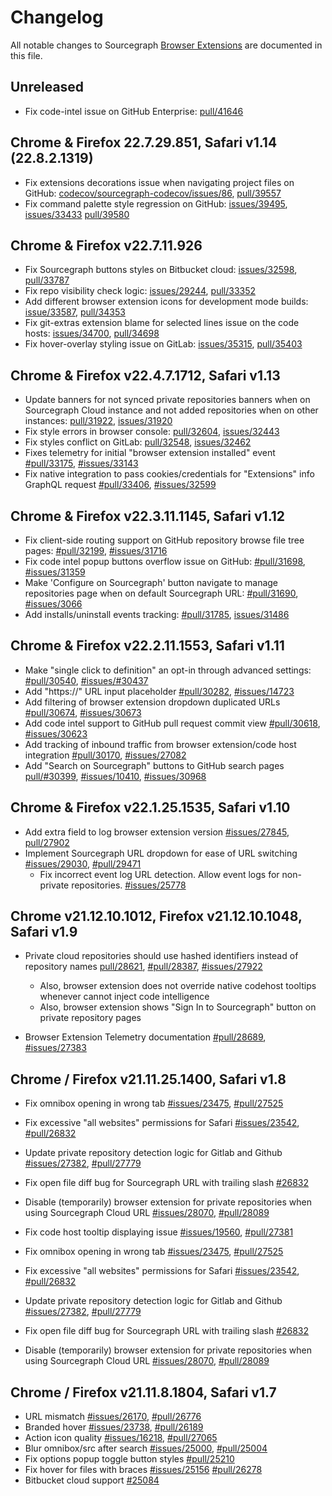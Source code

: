 <!--
###################################### READ ME ###########################################
### This changelog should always be read on `main` branch. Its contents on version   ###
### branches do not necessarily reflect the changes that have gone into that branch.   ###
##########################################################################################
-->

# Changelog

All notable changes to Sourcegraph [Browser Extensions](./README.md) are documented in this file.

<!-- START CHANGELOG -->

## Unreleased

- Fix code-intel issue on GitHub Enterprise: [pull/41646](https://github.com/sourcegraph/sourcegraph/pull/41646)

## Chrome & Firefox 22.7.29.851, Safari v1.14 (22.8.2.1319)

- Fix extensions decorations issue when navigating project files on GitHub: [codecov/sourcegraph-codecov/issues/86](https://github.com/codecov/sourcegraph-codecov/issues/86), [pull/39557](https://github.com/sourcegraph/sourcegraph/pull/39557)
- Fix command palette style regression on GitHub: [issues/39495](https://github.com/sourcegraph/sourcegraph/issues/39495), [issues/33433](https://github.com/sourcegraph/sourcegraph/issues/33433) [pull/39580](https://github.com/sourcegraph/sourcegraph/pull/39580)

## Chrome & Firefox v22.7.11.926

- Fix Sourcegraph buttons styles on Bitbucket cloud: [issues/32598](https://github.com/sourcegraph/sourcegraph/issues/32598), [pull/33787](https://github.com/sourcegraph/sourcegraph/pull/33787)
- Fix repo visibility check logic: [issues/29244](https://github.com/sourcegraph/sourcegraph/issues/29244), [pull/33352](https://github.com/sourcegraph/sourcegraph/pull/33352)
- Add different browser extension icons for development mode builds: [issue/33587](https://github.com/sourcegraph/sourcegraph/issues/33587), [pull/34353](https://github.com/sourcegraph/sourcegraph/pull/34353)
- Fix git-extras extension blame for selected lines issue on the code hosts: [issues/34700](https://github.com/sourcegraph/sourcegraph/issues/34700), [pull/34698](https://github.com/sourcegraph/sourcegraph/pull/34698)
- Fix hover-overlay styling issue on GitLab: [issues/35315](https://github.com/sourcegraph/sourcegraph/issues/35315), [pull/35403](https://github.com/sourcegraph/sourcegraph/pull/35403)

## Chrome & Firefox v22.4.7.1712, Safari v1.13

- Update banners for not synced private repositories banners when on Sourcegraph Cloud instance and not added repositories when on other instances: [pull/31922](https://github.com/sourcegraph/sourcegraph/pull/31922), [issues/31920](https://github.com/sourcegraph/sourcegraph/issues/31920)
- Fix style errors in browser console: [pull/32604](https://github.com/sourcegraph/sourcegraph/pull/32604), [issues/32443](https://github.com/sourcegraph/sourcegraph/issues/32443)
- Fix styles conflict on GitLab: [pull/32548](https://github.com/sourcegraph/sourcegraph/pull/32548), [issues/32462](https://github.com/sourcegraph/sourcegraph/issues/32462)
- Fixes telemetry for initial "browser extension installed" event [#pull/33175](https://github.com/sourcegraph/sourcegraph/pull/33175), [#issues/33143](https://github.com/sourcegraph/sourcegraph/issues/33143)
- Fix native integration to pass cookies/credentials for "Extensions" info GraphQL request [#pull/33406](https://github.com/sourcegraph/sourcegraph/pull/33406), [#issues/32599](https://github.com/sourcegraph/sourcegraph/issues/32599)

## Chrome & Firefox v22.3.11.1145, Safari v1.12

- Fix client-side routing support on GitHub repository browse file tree pages: [#pull/32199](https://github.com/sourcegraph/sourcegraph/pull/32199), [#issues/31716](https://github.com/sourcegraph/sourcegraph/issues/31716)
- Fix code intel popup buttons overflow issue on GitHub: [#pull/31698](https://github.com/sourcegraph/sourcegraph/pull/31698), [#issues/31359](https://github.com/sourcegraph/sourcegraph/issues/31359)
- Make 'Configure on Sourcegraph' button navigate to manage repositories page when on default Sourcegraph URL: [#pull/31690](https://github.com/sourcegraph/sourcegraph/pull/31690), [#issues/3066](https://github.com/sourcegraph/sourcegraph/issues/3066)
- Add installs/uninstall events tracking: [#pull/31785](https://github.com/sourcegraph/sourcegraph/pull/31785), [issues/31486](https://github.com/sourcegraph/sourcegraph/issues/31486)

## Chrome & Firefox v22.2.11.1553, Safari v1.11

- Make "single click to definition" an opt-in through advanced settings: [#pull/30540](https://github.com/sourcegraph/sourcegraph/pull/30540), [#issues/#30437](https://github.com/sourcegraph/sourcegraph/issues/30437)
- Add "https://" URL input placeholder [#pull/30282](https://github.com/sourcegraph/sourcegraph/pull/30282), [#issues/14723](https://github.com/sourcegraph/sourcegraph/issues/14723)
- Add filtering of browser extension dropdown duplicated URLs [#pull/30674](https://github.com/sourcegraph/sourcegraph/pull/30674), [#issues/30673](https://github.com/sourcegraph/sourcegraph/issues/30673)
- Add code intel support to GitHub pull request commit view [#pull/30618](https://github.com/sourcegraph/sourcegraph/pull/30618), [#issues/30623](https://github.com/sourcegraph/sourcegraph/issues/30623)
- Add tracking of inbound traffic from browser extension/code host integration [#pull/30170](https://github.com/sourcegraph/sourcegraph/pull/30170), [#issues/27082](https://github.com/sourcegraph/sourcegraph/issues/27082)
- Add "Search on Sourcegraph" buttons to GitHub search pages [pull/#30399](https://github.com/sourcegraph/sourcegraph/pull/30399), [#issues/10410](https://github.com/sourcegraph/sourcegraph/issues/10410), [#issues/30968](https://github.com/sourcegraph/sourcegraph/issues/30968)

## Chrome & Firefox v22.1.25.1535, Safari v1.10

- Add extra field to log browser extension version [#issues/27845](https://github.com/sourcegraph/sourcegraph/issues/27845), [pull/27902](https://github.com/sourcegraph/sourcegraph/pull/27902)
- Implement Sourcegraph URL dropdown for ease of URL switching [#issues/29030](https://github.com/sourcegraph/sourcegraph/issues/29030), [#pull/29471](https://github.com/sourcegraph/sourcegraph/pull/29471)
  - Fix incorrect event log URL detection. Allow event logs for non-private repositories. [#issues/25778](https://github.com/sourcegraph/sourcegraph/issues/25778)

## Chrome v21.12.10.1012, Firefox v21.12.10.1048, Safari v1.9

- Private cloud repositories should use hashed identifiers instead of repository names [pull/28621](https://github.com/sourcegraph/sourcegraph/pull/28621), [#pull/28387](https://github.com/sourcegraph/sourcegraph/pull/28387), [#issues/27922](https://github.com/sourcegraph/sourcegraph/issues/27922)

  - Also, browser extension does not override native codehost tooltips whenever cannot inject code intelligence
  - Also, browser extension shows "Sign In to Sourcegraph" button on private repository pages

- Browser Extension Telemetry documentation [#pull/28689](https://github.com/sourcegraph/sourcegraph/pull/28689), [#issues/27383](https://github.com/sourcegraph/sourcegraph/issues/27383)

## Chrome / Firefox v21.11.25.1400, Safari v1.8

- Fix omnibox opening in wrong tab [#issues/23475](https://github.com/sourcegraph/sourcegraph/issues/23475), [#pull/27525](https://github.com/sourcegraph/sourcegraph/pull/27525)
- Fix excessive "all websites" permissions for Safari [#issues/23542](https://github.com/sourcegraph/sourcegraph/issues/23542), [#pull/26832](https://github.com/sourcegraph/sourcegraph/pull/26832)
- Update private repository detection logic for Gitlab and Github [#issues/27382](https://github.com/sourcegraph/sourcegraph/issues/27382), [#pull/27779](https://github.com/sourcegraph/sourcegraph/pull/27779)
- Fix open file diff bug for Sourcegraph URL with trailing slash [#26832](https://github.com/sourcegraph/sourcegraph/pull/28058)
- Disable (temporarily) browser extension for private repositories when using Sourcegraph Cloud URL [#issues/28070](https://github.com/sourcegraph/sourcegraph/issues/28070), [#pull/28089](https://github.com/sourcegraph/sourcegraph/pull/28089)
- Fix code host tooltip displaying issue [#issues/19560](https://github.com/sourcegraph/sourcegraph/issues/19560), [#pull/27381](https://github.com/sourcegraph/sourcegraph/pull/27381)

- Fix omnibox opening in wrong tab [#issues/23475](https://github.com/sourcegraph/sourcegraph/issues/23475), [#pull/27525](https://github.com/sourcegraph/sourcegraph/pull/27525)
- Fix excessive "all websites" permissions for Safari [#issues/23542](https://github.com/sourcegraph/sourcegraph/issues/23542), [#pull/26832](https://github.com/sourcegraph/sourcegraph/pull/26832)
- Update private repository detection logic for Gitlab and Github [#issues/27382](https://github.com/sourcegraph/sourcegraph/issues/27382), [#pull/27779](https://github.com/sourcegraph/sourcegraph/pull/27779)
- Fix open file diff bug for Sourcegraph URL with trailing slash [#26832](https://github.com/sourcegraph/sourcegraph/pull/28058)
- Disable (temporarily) browser extension for private repositories when using Sourcegraph Cloud URL [#issues/28070](https://github.com/sourcegraph/sourcegraph/issues/28070), [#pull/28089](https://github.com/sourcegraph/sourcegraph/pull/28089)

## Chrome / Firefox v21.11.8.1804, Safari v1.7

- URL mismatch [#issues/26170](https://github.com/sourcegraph/sourcegraph/issues/26170), [#pull/26776](https://github.com/sourcegraph/sourcegraph/pull/26776)
- Branded hover [#issues/23738](https://github.com/sourcegraph/sourcegraph/issues/23738), [#pull/26189](https://github.com/sourcegraph/sourcegraph/pull/26189)
- Action icon quality [#issues/16218](https://github.com/sourcegraph/sourcegraph/issues/16218), [#pull/27065](https://github.com/sourcegraph/sourcegraph/pull/27065)
- Blur omnibox/src after search [#issues/25000](https://github.com/sourcegraph/sourcegraph/issues/25000), [#pull/25004](https://github.com/sourcegraph/sourcegraph/pull/25004)
- Fix options popup toggle button styles [#pull/25210](https://github.com/sourcegraph/sourcegraph/pull/25210)
- Fix hover for files with braces [#issues/25156](https://github.com/sourcegraph/sourcegraph/issues/25156) [#pull/26278](https://github.com/sourcegraph/sourcegraph/pull/26278)
- Bitbucket cloud support [#25084](https://github.com/sourcegraph/sourcegraph/pull/25084)
